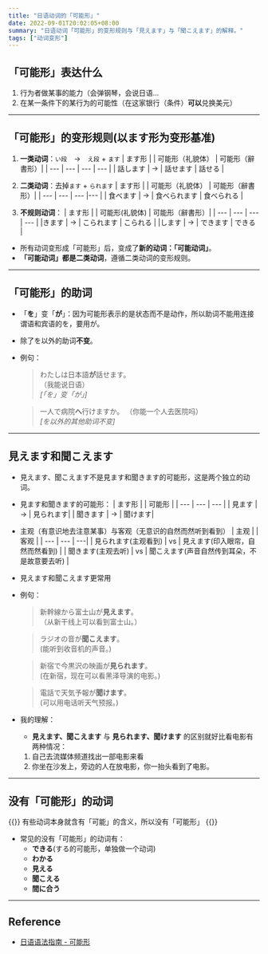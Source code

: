 ```yaml
---
title: "日语动词的「可能形」"
date: 2022-09-01T20:02:05+08:00
summary: "日语动词「可能形」的变形规则与「見えます」与「聞こえます」的解释。"
tags: ["动词变形"]
---
```


##  「可能形」表达什么
1. 行为者做某事的能力（会弹钢琴，会说日语...
2. 在某一条件下的某行为的可能性（在这家银行（条件）**可以**兑换美元）

---
## 「可能形」的变形规则(以ます形为变形基准)
1. **一类动词**：`い段`　→　`え段` + `ます`
	| ます形 |  | 可能形（礼貌体） | 可能形（辭書形）|
	| --- | --- | --- | --- |
	| 話します | → | 話せます | 話せる |

2. **二类动词**：去掉`ます` + `られます` 
	| ます形 |  | 可能形（礼貌体） | 可能形（辭書形）|
	| --- | --- | --- |--- |
	| 食べます | → | 食べられます | 食べられる |

3. **不规则动词**：
	| ます形 |  | 可能形(礼貌体) | 可能形（辭書形）|
	| --- | --- | --- | --- |
	|きます | → | こられます | こられる |
	|します | → | できます | できる | 

- 所有动词变形成「可能形」后，变成了**新的动词：「可能动词」**。
- **「可能动词」都是二类动词**，遵循二类动词的变形规则。

---
## 「可能形」的助词
- 「**を**」变「**が**」：因为可能形表示的是状态而不是动作，所以助词不能用连接谓语和宾语的を，要用が。
- 除了を以外的助词**不变**。

- 例句：
	> わたしは日本語**が**話せます。  
	（我能说日语）  
	*[「を」变「が」]*

	> 一人で病院**へ**行けますか。 
	（你能一个人去医院吗）  
	*[を以外的其他助词不变]*

---
## 見えます和聞こえます
- 見えます、聞こえます不是見ます和聞きます的可能形，这是两个独立的动词。
- 見ます和聞きます的可能形：
	| ます形 |  | 可能形 |
	| --- | --- | --- |
	| 見ます | → | 見られます|
	| 聞きます | → | 聞けます|

- 主观（有意识地去注意某事）与客观（无意识的自然而然听到看到）
	| 主观 |  | 客观 |
	| --- | --- | ---|
	| 見られます(主观看到) | vs | 見えます(印入眼帘，自然而然看到) |
	| 聞きます(主观去听) | vs | 聞こえます(声音自然传到耳朵，不是故意要去听) |
- 見えます和聞こえます更常用

- 例句：
	> 新幹線から富士山が**見えます**。  
	（从新干线上可以看到富士山。）

	> ラジオの音が**聞こえます**。  
	(能听到收音机的声音。)

	> 新宿で今黒沢の映画が**見られます**。  
	(在新宿，现在可以看黑泽导演的电影。)

	> 電話で天気予報が**聞けます**。  
	(可以用电话听天气预报。)

- 我的理解：
	- **見えます、聞こえます** 与 **見られます、聞けます** 的区别就好比看电影有两种情况：
	1. 自己去流媒体频道找出一部电影来看
	2. 你坐在沙发上，旁边的人在放电影，你一抬头看到了电影。

---
## 没有「可能形」的动词
{{<alert>}}
有些动词本身就含有「可能」的含义，所以没有「可能形」
{{</alert>}}
- 常见的没有「可能形」的动词有：
	- **できる**(する的可能形，单独做一个动词)
	- **わかる**
	- **見える**
	- **聞こえる**
	- **間に合う**

---
## Reference
- [日语语法指南 - 可能形](https://res.wokanxing.info/jpgramma/potential.html)